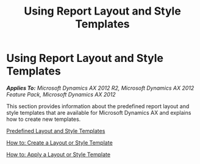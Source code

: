 ﻿---
title: Using Report Layout and Style Templates
TOCTitle: Using Report Layout and Style Templates
ms:assetid: d90b2f61-3622-4f17-9564-80c4e724565d
ms:mtpsurl: https://technet.microsoft.com/en-us/library/Cc639538(v=AX.60)
ms:contentKeyID: 28119596
ms.date: 11/07/2012
mtps_version: v=AX.60
---

# Using Report Layout and Style Templates 


_**Applies To:** Microsoft Dynamics AX 2012 R2, Microsoft Dynamics AX 2012 Feature Pack, Microsoft Dynamics AX 2012_

This section provides information about the predefined report layout and style templates that are available for Microsoft Dynamics AX and explains how to create new templates.

[Predefined Layout and Style Templates](predefined-layout-and-style-templates.md)

[How to: Create a Layout or Style Template](how-to-create-a-layout-or-style-template.md)

[How to: Apply a Layout or Style Template](how-to-apply-a-layout-or-style-template.md)

